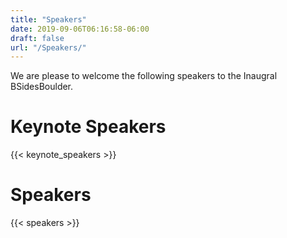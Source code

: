 ```yaml
---
title: "Speakers"
date: 2019-09-06T06:16:58-06:00
draft: false
url: "/Speakers/"
---
```


We are please to welcome the following speakers to the Inaugral BSidesBoulder.

# Keynote Speakers

{{< keynote_speakers >}}

# Speakers

{{< speakers >}}
